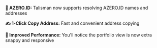 <!-- version: v1.23.0 -->

**🪪 AZERO.ID:** Talisman now supports resolving AZERO.ID names and addresses

**✍ 1-Click Copy Address:** Fast and convenient address copying

**🚀 Improved Performance:** You'll notice the portfolio view is now extra snappy and responsive
